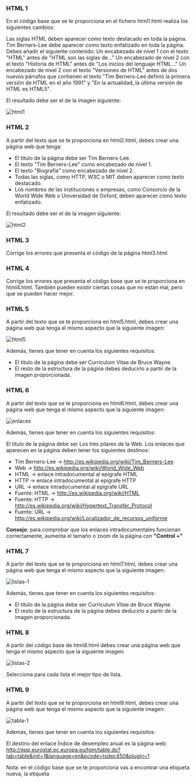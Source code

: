 ### HTML 1

En el código base que se te proporciona en el fichero html1.html realiza los siguientes cambios:

Las siglas HTML deben aparecer como texto destacado en toda la página.
Tim Berners-Lee debe aparecer como texto enfatizado en toda la página.
Debes añadir el siguiente contenido:
Un encabezado de nivel 1 con el texto "HTML" antes de "HTML son las siglas de..."
Un encabezado de nivel 2 con el texto "Historia de HTML" antes de "Los inicios del lenguaje HTML..."
Un encabezado de nivel 2 con el texto "Versiones de HTML" antes de dos nuevos párrafos que contienen el texto "Tim Berners-Lee definió la primera versión de HTML en el año 1991" y "En la actualidad, la última versión de HTML es HTML5".

El resultado debe ser el de la imagen siguiente:

![html1](https://imgur.com/KxGlvWr.png)

### HTML 2

A partir del texto que se te proporciona en html2.html, debes crear una página web que tenga:

+ El título de la página debe ser Tim Berners-Lee.
+ El texto "Tim Berners-Lee" como encabezado de nivel 1.
+ El texto "Biografía" como encabezado de nivel 2.
+ Todas las siglas, como HTTP, W3C o MIT deben aparecer como texto destacado.
+ Los nombres de las instituciones o empresas, como Consorcio de la World Wide Web o Universidad de Oxford, deben aparecer como texto enfatizado.

El resultado debe ser el de la imagen siguiente:

![html2](https://imgur.com/CpBHyEf.png)

### HTML 3

Corrige los errores que presenta el código de la página html3.html

### HTML 4

Corrige los errores que presenta el código base que se te proporciona en html4.html. También pueden existir ciertas cosas que no están mal, pero que se pueden hacer mejor.

### HTML 5

A partir del texto que se te proporciona en html5.html, debes crear una página web que tenga el mismo aspecto que la siguiente imagen:

![html5](https://imgur.com/LAoFteF.png)

Además, tienes que tener en cuenta los siguientes requisitos:

+ El título de la página debe ser Curriculum Vitae de Bruce Wayne.
+ El resto de la estructura de la página debes deducirlo a partir de la imagen proporcionada.

### HTML 6

A partir del texto que se te proporciona en html6.html, debes crear una página web que tenga el mismo aspecto que la siguiente imagen:

![enlaces](https://imgur.com/hZYqOfr.png)

Además, tienes que tener en cuenta los siguientes requisitos:

El título de la página debe ser Los tres pilares de la Web.
Los enlaces que aparecen en la página deben tener los siguientes destinos:
+ Tim Berners-Lee → http://es.wikipedia.org/wiki/Tim_Berners-Lee
+ Web → http://es.wikipedia.org/wiki/World_Wide_Web
+ HTML → enlace intradocumental al epígrafe HTML
+ HTTP → enlace intradocumental al epígrafe HTTP
+ URL → enlace intradocumental al epígrafe URL
+ Fuente: HTML → http://es.wikipedia.org/wiki/HTML
+ Fuente: HTTP → http://es.wikipedia.org/wiki/Hypertext_Transfer_Protocol
+ Fuente: URL → http://es.wikipedia.org/wiki/Localizador_de_recursos_uniforme

__Consejo__: para comprobar que los enlaces intradocumentales funcionan correctamente, aumenta el tamaño o zoom de la página con __"Control +"__

### HTML 7

A partir del texto que se te proporciona en html7.html, debes crear una página web que tenga el mismo aspecto que la siguiente imagen:

![listas-1](https://imgur.com/7EkwegE.png)

Además, tienes que tener en cuenta los siguientes requisitos:

+ El título de la página debe ser Curriculum Vitae de Bruce Wayne.
+ El resto de la estructura de la página debes deducirlo a partir de la imagen proporcionada.

### HTML 8

A partir del código base de html8.html debes crear una página web que tenga el mismo aspecto que la siguiente imagen:

![listas-2](https://imgur.com/KxGlvWr.png)

Selecciona para cada lista el mejor tipo de lista.

### HTML 9

A partir del texto que se te proporciona en html9.html, debes crear una página web que tenga el mismo aspecto que la siguiente imagen:

![tabla-1](https://imgur.com/YtJcgO4.png)

Además, tienes que tener en cuenta los siguientes requisitos:

El destino del enlace Índice de desempleo anual es la página web:
http://epp.eurostat.ec.europa.eu/tgm/table.do?tab=table&init=1&language=en&pcode=tsdec450&plugin=1

Nota: en el código base que se te proporciona vas a encontrar una etiqueta nueva, la etiqueta <style>. Esta etiqueta permite introducir instrucciones de CSS (Cascading Style Sheets) en una página web. CSS se emplea para definir la presentación visual de una página web y se explica en la segunda parte de este curso. Las instrucciones que se han incluido tienen como objetivo que la tabla y las celdas de la tabla se muestren con un borde. Esto también se podría haber logrado con el atributo border de HTML, pero es mejor utilizar siempre CSS para todo lo relacionado con la presentación de una página web.
  

### HTML 10

A partir del código base de html10.html, debes crear una página web que tenga el mismo aspecto que la siguiente imagen:

![tabla-2](https://imgur.com/sxlWHK8.png)

Nota: en el código base que se te proporciona vas a encontrar una etiqueta nueva, la etiqueta <style>. Esta etiqueta permite introducir instrucciones de CSS (Cascading Style Sheets) en una página web. CSS se emplea para definir la presentación visual de una página web y se explica en la segunda parte de este curso. Las instrucciones que se han incluido tienen como objetivo que la tabla y las celdas de la tabla se muestren con un borde. Esto también se podría haber logrado con el atributo border de HTML, pero es mejor utilizar siempre CSS para todo lo relacionado con la presentación de una página web.

